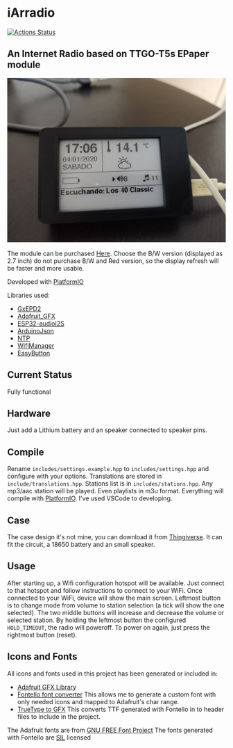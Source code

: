 # iArradio

[![Actions Status](https://github.com/TioRuben/iArradio/workflows/PlatformIO/badge.svg)](https://github.com/TioRuben/iArradio/actions)

## An Internet Radio based on TTGO-T5s EPaper module

![Module working](img/working_image.jpg)

The module can be purchased [Here](https://es.aliexpress.com/item/32867880658.html?spm=a2g0s.9042311.0.0.27a363c0QivmD3). Choose the B/W version (displayed as 2.7 inch) do not purchase B/W and Red version, so the display refresh will be faster and more usable.

Developed with [PlatformIO](https://platformio.org/)

Libraries used:

- [GxEPD2](https://github.com/ZinggJM/GxEPD2)
- [Adafruit_GFX](https://github.com/adafruit/Adafruit-GFX-Library)
- [ESP32-audioI2S](https://github.com/schreibfaul1/ESP32-audioI2S.git)
- [ArduinoJson](https://github.com/bblanchon/ArduinoJson)
- [NTP](https://github.com/sstaub/NTP)
- [WifiManager](https://github.com/tzapu/WiFiManager.git)
- [EasyButton](https://github.com/evert-arias/EasyButton)

## Current Status

Fully functional

## Hardware

Just add a Lithium battery and an speaker connected to speaker pins.

## Compile

Rename `includes/settings.example.hpp` to `includes/settings.hpp` and configure with your options. Translations are stored in `include/translations.hpp`. Stations list is in `includes/stations.hpp`. Any mp3/aac station will be played. Even playlists in m3u format. Everything will compile with [PlatformIO](https://platformio.org/). I've used VSCode to developing.

## Case

The case design it's not mine, you can download it from [Thingiverse](https://www.thingiverse.com/thing:4057992). It can fit the circuit, a 18650 battery and an small speaker.

## Usage

After starting up, a Wifi configuration hotspot will be available. Just connect to that hotspot and follow instructions to connect to your WiFi. Once connected to your WiFi, device will show the main screen. Leftmost button is to change mode from volume to station selection (a tick will show the one selected). The two middle buttons will increase and decrease the volume or selected station. By holding the leftmost button the configured `HOLD_TIMEOUT`, the radio will poweroff. To power on again, just press the rightmost button (reset).

## Icons and Fonts

All icons and fonts used in this project has been generated or included in:

- [Adafruit GFX Library](https://learn.adafruit.com/adafruit-gfx-graphics-library/using-fonts)
- [Fontello font converter](http://fontello.com/) This allows me to generate a custom font with only needed icons and mapped to Adafruit's char range.
- [TrueType to GFX](https://rop.nl/truetype2gfx/) This converts TTF generated with Fontello in to header files to include in the project.

The Adafruit fonts are from [GNU FREE Font Project](https://www.gnu.org/software/freefont/)
The fonts generated with Fontello are [SIL](http://scripts.sil.org/cms/scripts/page.php?item_id=OFL_web) licensed
